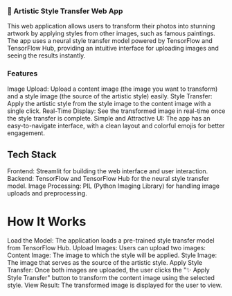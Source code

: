 

### 🎨 Artistic Style Transfer Web App

This web application allows users to transform their photos into stunning artwork by applying styles from other images, such as famous paintings. The app uses a neural style transfer model powered by TensorFlow and TensorFlow Hub, providing an intuitive interface for uploading images and seeing the results instantly.

### Features
Image Upload: Upload a content image (the image you want to transform) and a style image (the source of the artistic style) easily.
Style Transfer: Apply the artistic style from the style image to the content image with a single click.
Real-Time Display: See the transformed image in real-time once the style transfer is complete.
Simple and Attractive UI: The app has an easy-to-navigate interface, with a clean layout and colorful emojis for better engagement.

## Tech Stack
Frontend: Streamlit for building the web interface and user interaction.
Backend: TensorFlow and TensorFlow Hub for the neural style transfer model.
Image Processing: PIL (Python Imaging Library) for handling image uploads and preprocessing.


# How It Works
Load the Model: The application loads a pre-trained style transfer model from TensorFlow Hub.
Upload Images: Users can upload two images:
Content Image: The image to which the style will be applied.
Style Image: The image that serves as the source of the artistic style.
Apply Style Transfer: Once both images are uploaded, the user clicks the "✨ Apply Style Transfer" button to transform the content image using the selected style.
View Result: The transformed image is displayed for the user to view.
